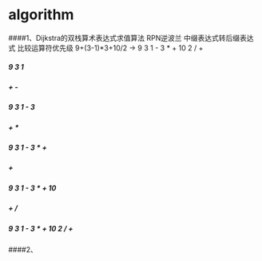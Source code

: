 # algorithm
####1、Dijkstra的双栈算术表达式求值算法
   RPN逆波兰 中缀表达式转后缀表达式 比较运算符优先级 9+(3-1)*3+10/2 -> 9 3 1 - 3 * + 10 2 / +
#####    9 3 1 
#####    + -
#####    9 3 1 - 3 
#####    + * 
#####    9 3 1 - 3 * +
#####    +
#####    9 3 1 - 3 * + 10
#####    + /
#####    9 3 1 - 3 * + 10 2 / +
####2、   

